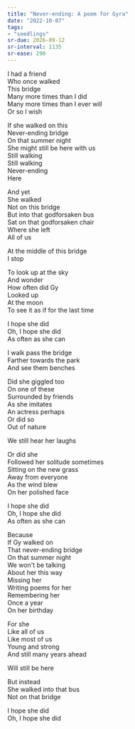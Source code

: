 ```yaml
---
title: "Never-ending: A poem for Gyra"
date: "2022-10-07"
tags:
- "seedlings"
sr-due: 2026-09-12
sr-interval: 1135
sr-ease: 290
---
```


I had a friend  
Who once walked  
This bridge  
Many more times than I did  
Many more times than I ever will  
Or so I wish  

If she walked on this  
Never-ending bridge  
On that summer night  
She might still be here with us  
Still walking  
Still walking  
Never-ending  
Here  

And yet  
She walked  
Not on this bridge  
But into that godforsaken bus  
Sat on that godforsaken chair  
Where she left  
All of us  

At the middle of this bridge  
I stop  

To look up at the sky  
And wonder  
How often did Gy  
Looked up  
At the moon  
To see it as if for the last time  

I hope she did  
Oh, I hope she did  
As often as she can  

I walk pass the bridge  
Farther towards the park  
And see them benches  

Did she giggled too  
On one of these  
Surrounded by friends  
As she imitates  
An actress perhaps  
Or did so  
Out of nature  

We still hear her laughs  

Or did she  
Followed her solitude sometimes  
Sitting on the new grass  
Away from everyone  
As the wind blew  
On her polished face  

I hope she did  
Oh, I hope she did  
As often as she can  

Because  
If Gy walked on  
That never-ending bridge  
On that summer night  
We won't be talking  
About her this way  
Missing her  
Writing poems for her  
Remembering her  
Once a year  
On her birthday  

For she  
Like all of us  
Like most of us  
Young and strong  
And still many years ahead  

Will still be here  

But instead  
She walked into that bus  
Not on that bridge  

I hope she did  
Oh, I hope she did  